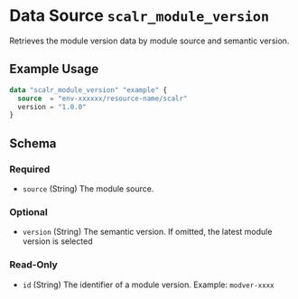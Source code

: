 # Data Source `scalr_module_version`

Retrieves the module version data by module source and semantic version.

## Example Usage

```terraform
data "scalr_module_version" "example" {
  source  = "env-xxxxxx/resource-name/scalr"
  version = "1.0.0"
}
```

<!-- schema generated by tfplugindocs -->
## Schema

### Required

- `source` (String) The module source.

### Optional

- `version` (String) The semantic version. If omitted, the latest module version is selected

### Read-Only

- `id` (String) The identifier of а module version. Example: `modver-xxxx`
